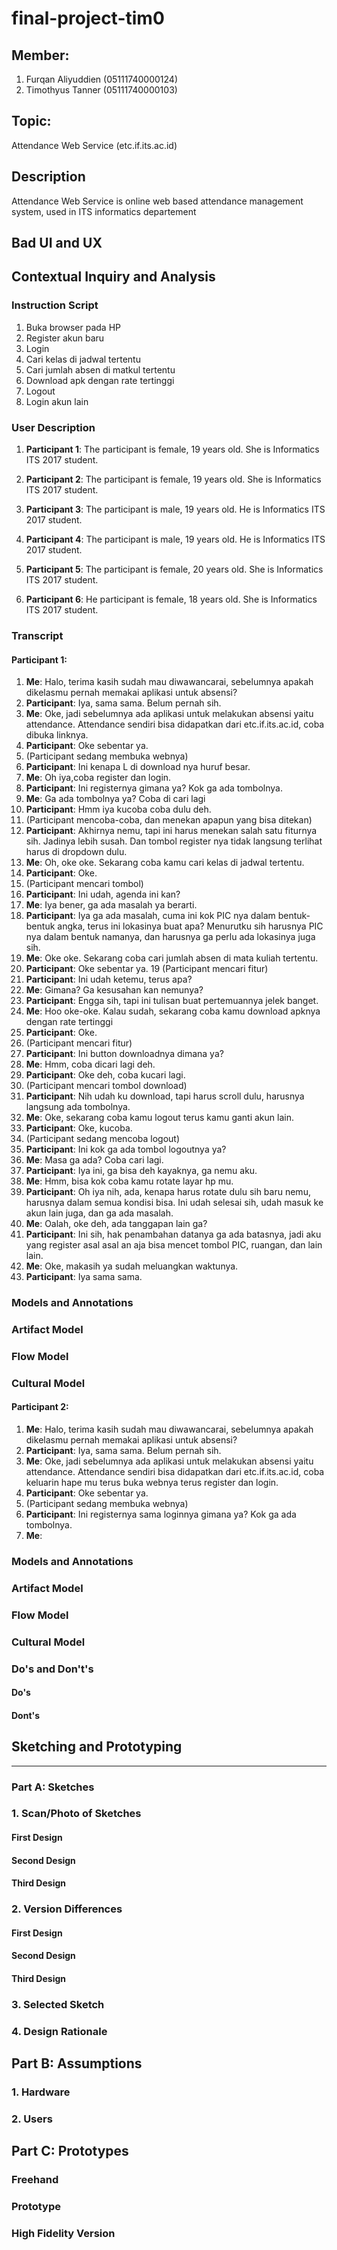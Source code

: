 # final-project-tim0

## Member:

1. Furqan Aliyuddien (05111740000124)
2. Timothyus Tanner (05111740000103)

## Topic:

Attendance Web Service (etc.if.its.ac.id)

## Description

Attendance Web Service is online web based attendance management system, used in ITS informatics departement

## Bad UI and UX

### 

## Contextual Inquiry and Analysis

### Instruction Script
1. Buka browser pada HP
2. Register akun baru 
3. Login 
4. Cari kelas di jadwal tertentu 
5. Cari jumlah absen di matkul tertentu 
6. Download apk dengan rate tertinggi
7. Logout 
8. Login akun lain

### User Description

1. **Participant 1**:
The participant is female, 19 years old.
She is Informatics ITS 2017 student.

2. **Participant 2**:
The participant is female, 19 years old.
She is Informatics ITS 2017 student.

3. **Participant 3**:
The participant is male, 19 years old.
He is Informatics ITS 2017 student.

4. **Participant 4**:
The participant is male, 19 years old.
He is Informatics ITS 2017 student.

5. **Participant 5**:
The participant is female, 20 years old.
She is Informatics ITS 2017 student.

6. **Participant 6**:
He participant is female, 18 years old.
She is Informatics ITS 2017 student.

### Transcript

#### **Participant 1**:
1. **Me**: Halo, terima kasih sudah mau diwawancarai, sebelumnya apakah dikelasmu pernah memakai aplikasi untuk absensi?
2. **Participant**: Iya, sama sama. Belum pernah sih.
3. **Me**: Oke, jadi sebelumnya ada aplikasi untuk melakukan absensi yaitu attendance. Attendance sendiri bisa didapatkan dari etc.if.its.ac.id, coba dibuka linknya.
4. **Participant**: Oke sebentar ya.
5. (Participant sedang membuka webnya)
6. **Participant**: Ini kenapa L di download nya huruf besar.
6. **Me**: Oh iya,coba register dan login.
6. **Participant**: Ini registernya gimana ya? Kok ga ada tombolnya.
7. **Me**: Ga ada tombolnya ya? Coba di cari lagi
8. **Participant**: Hmm iya kucoba coba dulu deh.
9. (Participant mencoba-coba, dan menekan apapun yang bisa ditekan)
10. **Participant**: Akhirnya nemu, tapi ini harus menekan salah satu fiturnya sih. Jadinya lebih susah. Dan tombol register nya tidak langsung terlihat harus di dropdown dulu.
11. **Me**: Oh, oke oke. Sekarang coba kamu cari kelas di jadwal tertentu.
12. **Participant**: Oke.
13. (Participant mencari tombol)
14. **Participant**: Ini udah, agenda ini kan?
15. **Me**: Iya bener, ga ada masalah ya berarti.
16. **Participant**: Iya ga ada masalah, cuma ini kok PIC nya dalam bentuk-bentuk angka, terus ini lokasinya buat apa? Menurutku sih harusnya PIC nya dalam bentuk namanya, dan harusnya ga perlu ada lokasinya juga sih.
17. **Me**: Oke oke. Sekarang coba cari jumlah absen di mata kuliah tertentu.
18. **Participant**: Oke sebentar ya.
19 (Participant mencari fitur)
20. **Participant**: Ini udah ketemu, terus apa?
21. **Me**: Gimana? Ga kesusahan kan nemunya?
22. **Participant**: Engga sih, tapi ini tulisan buat pertemuannya jelek banget.
23. **Me**: Hoo oke-oke. Kalau sudah, sekarang coba kamu download apknya dengan rate tertinggi
24. **Participant**: Oke.
25. (Participant mencari fitur)
26. **Participant**: Ini button downloadnya dimana ya?
27. **Me**: Hmm, coba dicari lagi deh.
28. **Participant**: Oke deh, coba kucari lagi.
29. (Participant mencari tombol download)
30. **Participant**: Nih udah ku download, tapi harus scroll dulu, harusnya langsung ada tombolnya.
31. **Me**: Oke, sekarang coba kamu logout terus kamu ganti akun lain.
32. **Participant**: Oke, kucoba.
33. (Participant sedang mencoba logout)
34. **Participant**: Ini kok ga ada tombol logoutnya ya?
35. **Me**: Masa ga ada? Coba cari lagi.
36. **Participant**: Iya ini, ga bisa deh kayaknya, ga nemu aku.
37. **Me**: Hmm, bisa kok coba kamu rotate layar hp mu.
38. **Participant**: Oh iya nih, ada, kenapa harus rotate dulu sih baru nemu, harusnya dalam semua kondisi bisa. Ini udah selesai sih, udah masuk ke akun lain juga, dan ga ada masalah.
39. **Me**: Oalah, oke deh, ada tanggapan lain ga?
40. **Participant**: Ini sih, hak penambahan datanya ga ada batasnya, jadi aku yang register asal asal an aja bisa mencet tombol PIC, ruangan, dan lain lain.
41. **Me**: Oke, makasih ya sudah meluangkan waktunya.
42. **Participant**: Iya sama sama.

### Models and Annotations

### Artifact Model

### Flow Model

### Cultural Model

#### **Participant 2**:
1. **Me**: Halo, terima kasih sudah mau diwawancarai, sebelumnya apakah dikelasmu pernah memakai aplikasi untuk absensi?
2. **Participant**: Iya, sama sama. Belum pernah sih.
3. **Me**: Oke, jadi sebelumnya ada aplikasi untuk melakukan absensi yaitu attendance. Attendance sendiri bisa didapatkan dari etc.if.its.ac.id, coba keluarin hape mu terus buka webnya terus register dan login.
4. **Participant**: Oke sebentar ya.
5. (Participant sedang membuka webnya)
6. **Participant**: Ini registernya sama loginnya gimana ya? Kok ga ada tombolnya.
7. **Me**:

### Models and Annotations

### Artifact Model

### Flow Model

### Cultural Model

### Do's and Don't's

#### Do's

#### Dont's

## Sketching and Prototyping

---

### Part A: Sketches

### 1. Scan/Photo of Sketches

#### First Design

#### Second Design

#### Third Design

### 2. Version Differences

#### First Design

#### Second Design

#### Third Design

### 3. Selected Sketch

### 4. Design Rationale

## Part B: Assumptions

### 1. Hardware

### 2. Users

## Part C: Prototypes  
### Freehand  

### Prototype  

### High Fidelity Version  
